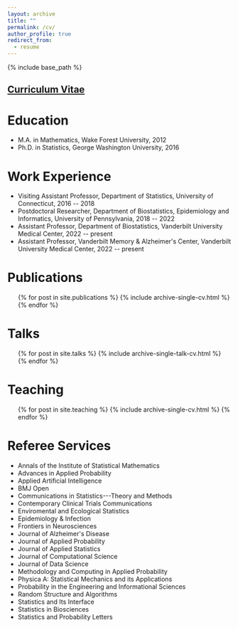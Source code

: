 ```yaml
---
layout: archive
title: ""
permalink: /cv/
author_profile: true
redirect_from:
  - resume
---
```


{% include base_path %}

[Curriculum Vitae](https://panpan-zhang.com/files/CV_PanpanZhang.pdf)
------

Education
======
* M.A. in Mathematics, Wake Forest University, 2012
* Ph.D. in Statistics, George Washington University, 2016

Work Experience
======
* Visiting Assistant Professor, Department of Statistics, University of Connecticut, 2016 -- 2018
* Postdoctoral Researcher, Department of Biostatistics, Epidemiology and Informatics, University of Pennsylvania, 2018 -- 2022
* Assistant Professor, Department of Biostatistics, Vanderbilt University Medical Center, 2022 -- present
* Assistant Professor, Vanderbilt Memory & Alzheimer's Center, Vanderbilt University Medical Center, 2022 -- present

Publications
======
  <ul>{% for post in site.publications %}
    {% include archive-single-cv.html %}
  {% endfor %}</ul>
  
Talks
======
  <ul>{% for post in site.talks %}
    {% include archive-single-talk-cv.html %}
  {% endfor %}</ul>
  
Teaching
======
  <ul>{% for post in site.teaching %}
    {% include archive-single-cv.html %}
  {% endfor %}</ul>
  
Referee Services
======
* Annals of the Institute of Statistical Mathematics
* Advances in Applied Probability
* Applied Artificial Intelligence
* BMJ Open
* Communications in Statistics---Theory and Methods
* Contemporary Clinical Trials Communications
* Enviromental and Ecological Statistics
* Epidemiology & Infection
* Frontiers in Neurosciences
* Journal of Alzheimer's Disease
* Journal of Applied Probability
* Journal of Applied Statistics
* Journal of Computational Science
* Journal of Data Science
* Methodology and Computing in Applied Probability
* Physica A: Statistical Mechanics and its Applications
* Probability in the Engineering and Informational Sciences
* Random Structure and Algorithms
* Statistics and Its Interface
* Statistics in Biosciences
* Statistics and Probability Letters

